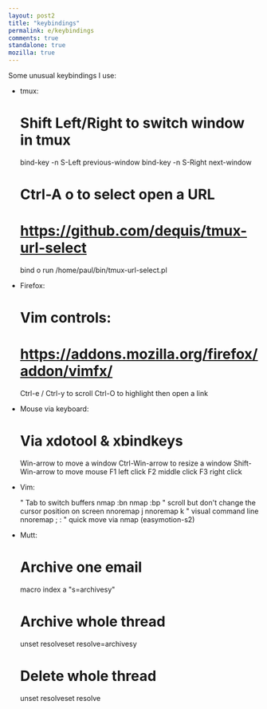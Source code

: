 ```yaml
---
layout: post2
title: "keybindings"
permalink: e/keybindings
comments: true
standalone: true
mozilla: true
---
```


Some unusual keybindings I use:

- tmux:

  # Shift Left/Right to switch window in tmux
  bind-key -n S-Left previous-window
  bind-key -n S-Right next-window
  # Ctrl-A o to select open a URL
  # https://github.com/dequis/tmux-url-select
  bind o run /home/paul/bin/tmux-url-select.pl

- Firefox:

  # Vim controls:
  # https://addons.mozilla.org/firefox/addon/vimfx/
  Ctrl-e / Ctrl-y to scroll
  Ctrl-O to highlight then open a link

- Mouse via keyboard:

  # Via xdotool & xbindkeys
  Win-arrow to move a window
  Ctrl-Win-arrow to resize a window
  Shift-Win-arrow to move mouse
  F1 left click
  F2 middle click
  F3 right click

- Vim:

  " Tab to switch buffers
  nmap <Tab> :bn<CR>
  nmap <S-Tab> :bp<CR>
  " scroll but don't change the cursor position on screen
  nnoremap <C-e> j<C-e>
  nnoremap <C-y> k<C-y>
  " visual command line
  nnoremap ; :<c-f>
  " quick move via <space>
  nmap <space> <Plug>(easymotion-s2)

- Mutt:

  # Archive one email
  macro index a "s=archives<enter>y"
  # Archive whole thread
  <enter-command>unset resolve<Enter><tag-thread><enter-command>set resolve<Enter><tag-prefix><save-message>=archives<Enter>y
  # Delete whole thread
  <enter-command>unset resolve<Enter><tag-thread><enter-command>set resolve<Enter><tag-prefix><delete-message>


